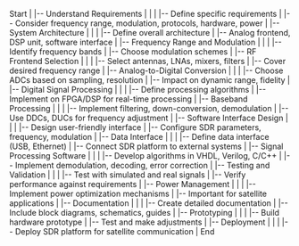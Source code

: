 Start
|
|-- Understand Requirements
|   |
|   |-- Define specific requirements
|   |-- Consider frequency range, modulation, protocols, hardware, power
|
|-- System Architecture
|   |
|   |-- Define overall architecture
|   |-- Analog frontend, DSP unit, software interface
|
|-- Frequency Range and Modulation
|   |
|   |-- Identify frequency bands
|   |-- Choose modulation schemes
|
|-- RF Frontend Selection
|   |
|   |-- Select antennas, LNAs, mixers, filters
|   |-- Cover desired frequency range
|
|-- Analog-to-Digital Conversion
|   |
|   |-- Choose ADCs based on sampling, resolution
|   |-- Impact on dynamic range, fidelity
|
|-- Digital Signal Processing
|   |
|   |-- Define processing algorithms
|   |-- Implement on FPGA/DSP for real-time processing
|
|-- Baseband Processing
|   |
|   |-- Implement filtering, down-conversion, demodulation
|   |-- Use DDCs, DUCs for frequency adjustment
|
|-- Software Interface Design
|   |
|   |-- Design user-friendly interface
|   |-- Configure SDR parameters, frequency, modulation
|
|-- Data Interface
|   |
|   |-- Define data interface (USB, Ethernet)
|   |-- Connect SDR platform to external systems
|
|-- Signal Processing Software
|   |
|   |-- Develop algorithms in VHDL, Verilog, C/C++
|   |-- Implement demodulation, decoding, error correction
|
|-- Testing and Validation
|   |
|   |-- Test with simulated and real signals
|   |-- Verify performance against requirements
|
|-- Power Management
|   |
|   |-- Implement power optimization mechanisms
|   |-- Important for satellite applications
|
|-- Documentation
|   |
|   |-- Create detailed documentation
|   |-- Include block diagrams, schematics, guides
|
|-- Prototyping
|   |
|   |-- Build hardware prototype
|   |-- Test and make adjustments
|
|-- Deployment
|   |
|   |-- Deploy SDR platform for satellite communication
|
End
